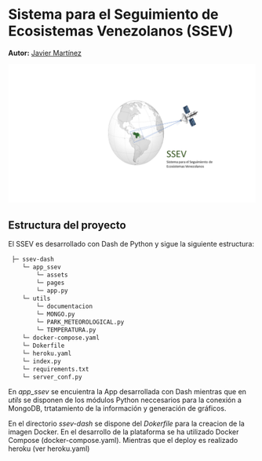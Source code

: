 # Sistema para el Seguimiento de Ecosistemas Venezolanos (SSEV)

**Autor:** [Javier Martínez](https://esglobe.github.io/)


![Descripción de la imagen](./ssev-1.PNG)


## Estructura del proyecto

El SSEV es desarrollado con Dash de Python y sigue la siguiente estructura:

~~~
 ├─ ssev-dash
    └─ app_ssev
        └─ assets
        └─ pages
        └─ app.py
    └─ utils
        └─ documentacion
        └─ MONGO.py
        └─ PARK_METEOROLOGICAL.py
        └─ TEMPERATURA.py
    └─ docker-compose.yaml
    └─ Dokerfile
    └─ heroku.yaml
    └─ index.py
    └─ requirements.txt
    └─ server_conf.py
~~~

En *app_ssev* se encuientra la App desarrollada con Dash mientras que en *utils* se disponen de los módulos Python neccesarios para la conexión a MongoDB, trtatamiento de la información y generación de gráficos. 

En el directorio *ssev-dash* se dispone del *Dokerfile* para la creacion de la imagen Docker. En el desarrollo de la plataforma se ha utilizado Docker Compose (docker-compose.yaml). Mientras que el deploy es realizado heroku (ver heroku.yaml)